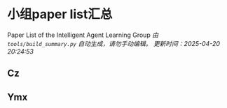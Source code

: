 # 小组paper list汇总

Paper List of the Intelligent Agent Learning Group
*由 `tools/build_summary.py` 自动生成，请勿手动编辑。*
*更新时间：2025-04-20 20:24:53*

## Cz


## Ymx


